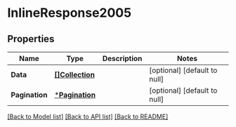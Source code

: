 # InlineResponse2005

## Properties
Name | Type | Description | Notes
------------ | ------------- | ------------- | -------------
**Data** | [**[]Collection**](Collection.md) |  | [optional] [default to null]
**Pagination** | [***Pagination**](Pagination.md) |  | [optional] [default to null]

[[Back to Model list]](../README.md#documentation-for-models) [[Back to API list]](../README.md#documentation-for-api-endpoints) [[Back to README]](../README.md)

